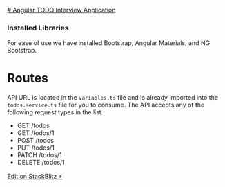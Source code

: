 [# Angular TODO Interview Application](https://upload.wikimedia.org/wikipedia/commons/c/cf/Angular_full_color_logo.svg)

### Installed Libraries

For ease of use we have installed Bootstrap, Angular Materials, and NG Bootstrap.

# Routes

API URL is located in the `variables.ts` file and is already imported into the `todos.service.ts` file for you to consume.  The API accepts any of the following request types in the list.

 - GET	/todos
 - GET	/todos/1
 - POST	/todos
 - PUT	/todos/1
 - PATCH	/todos/1
 - DELETE	/todos/1


[Edit on StackBlitz ⚡️](https://stackblitz.com/edit/angular-n2y1zg)